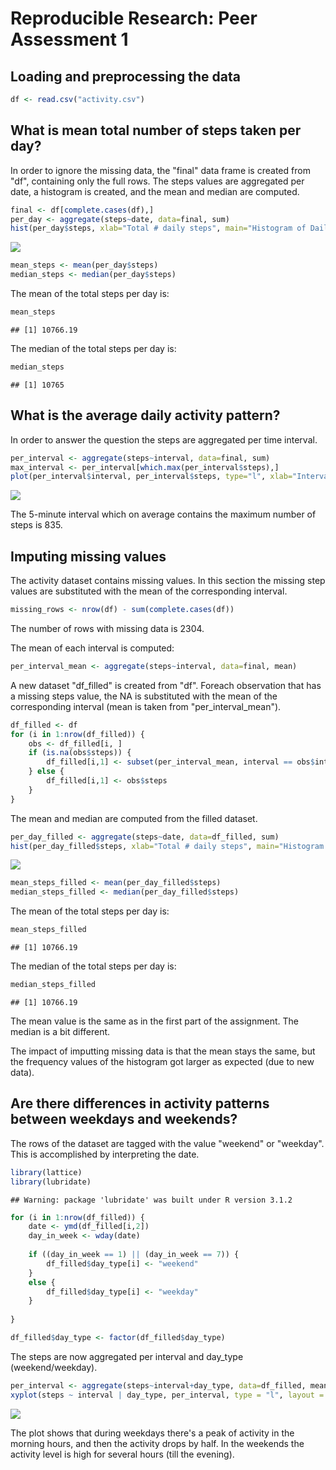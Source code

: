 # Reproducible Research: Peer Assessment 1

## Loading and preprocessing the data

```r
df <- read.csv("activity.csv")
```

## What is mean total number of steps taken per day?

In order to ignore the missing data, the "final" data frame is created from "df", containing only the full rows. The steps values are aggregated per date, a histogram is created, and the mean and median are computed.


```r
final <- df[complete.cases(df),]
per_day <- aggregate(steps~date, data=final, sum)
hist(per_day$steps, xlab="Total # daily steps", main="Histogram of Daily Steps")
```

![](PA1_template_files/figure-html/unnamed-chunk-2-1.png) 

```r
mean_steps <- mean(per_day$steps)
median_steps <- median(per_day$steps)
```
The mean of the total steps per day is: 


```r
mean_steps
```

```
## [1] 10766.19
```
The median of the total steps per day is: 


```r
median_steps
```

```
## [1] 10765
```

## What is the average daily activity pattern?

In order to answer the question the steps are aggregated per time interval.


```r
per_interval <- aggregate(steps~interval, data=final, sum)
max_interval <- per_interval[which.max(per_interval$steps),]
plot(per_interval$interval, per_interval$steps, type="l", xlab="Interval", ylab="Average #steps")
```

![](PA1_template_files/figure-html/unnamed-chunk-5-1.png) 

The 5-minute interval which on average contains the maximum number of steps is 835.


## Imputing missing values

The activity dataset contains missing values. In this section the missing step values are substituted with the mean of the corresponding interval.

```r
missing_rows <- nrow(df) - sum(complete.cases(df))
```

The number of rows with missing data is 2304.

The mean of each interval is computed:


```r
per_interval_mean <- aggregate(steps~interval, data=final, mean)
```

A new dataset "df_filled" is created from "df". Foreach observation that has a missing steps value, the NA is substituted with the mean of the corresponding interval (mean is taken from "per_interval_mean").

```r
df_filled <- df
for (i in 1:nrow(df_filled)) {
    obs <- df_filled[i, ]
    if (is.na(obs$steps)) {
        df_filled[i,1] <- subset(per_interval_mean, interval == obs$interval)$steps
    } else {
        df_filled[i,1] <- obs$steps
    }
}
```

The mean and median are computed from the filled dataset.


```r
per_day_filled <- aggregate(steps~date, data=df_filled, sum)
hist(per_day_filled$steps, xlab="Total # daily steps", main="Histogram of Daily Steps with filled missing data")
```

![](PA1_template_files/figure-html/unnamed-chunk-9-1.png) 

```r
mean_steps_filled <- mean(per_day_filled$steps)
median_steps_filled <- median(per_day_filled$steps)
```

The mean of the total steps per day is: 


```r
mean_steps_filled
```

```
## [1] 10766.19
```
The median of the total steps per day is: 


```r
median_steps_filled
```

```
## [1] 10766.19
```

The mean value is the same as in the first part of the assignment. The median is a bit different. 

The impact of imputting missing data is that the mean stays the same, but the frequency values of the histogram got larger as expected (due to new data).

## Are there differences in activity patterns between weekdays and weekends?

The rows of the dataset are tagged with the value "weekend" or "weekday". This is accomplished by interpreting the date.

```r
library(lattice)
library(lubridate)
```

```
## Warning: package 'lubridate' was built under R version 3.1.2
```

```r
for (i in 1:nrow(df_filled)) {
    date <- ymd(df_filled[i,2])
    day_in_week <- wday(date)
    
    if ((day_in_week == 1) || (day_in_week == 7)) {
        df_filled$day_type[i] <- "weekend"
    }
    else {
        df_filled$day_type[i] <- "weekday"
    }
    
}

df_filled$day_type <- factor(df_filled$day_type)
```

The steps are now aggregated per interval and day_type (weekend/weekday).

```r
per_interval <- aggregate(steps~interval+day_type, data=df_filled, mean)
xyplot(steps ~ interval | day_type, per_interval, type = "l", layout = c(1, 2), xlab = "Interval", ylab = "Number of steps")
```

![](PA1_template_files/figure-html/unnamed-chunk-13-1.png) 

The plot shows that during weekdays there's a peak of activity in the morning hours, and then the activity drops by half. In the weekends the activity level is high for several hours (till the evening).
